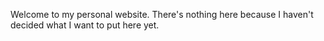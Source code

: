 Welcome to my personal website. There's nothing here because I haven't decided
what I want to put here yet.

